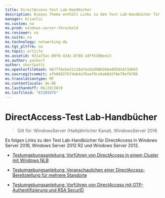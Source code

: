 ```yaml
---
title: DirectAccess-Test Lab-Handbücher
description: Dieses Thema enthält Links zu den Test Lab-Handbücher für DirectAccess in Windows Server 2016.
manager: brianlic
ms.custom: na
ms.prod: windows-server-threshold
ms.reviewer: na
ms.suite: na
ms.technology: networking-da
ms.tgt_pltfrm: na
ms.topic: article
ms.assetid: 931a75ac-80f8-434c-8789-1dffb308ee13
ms.author: pashort
author: shortpatti
ms.openlocfilehash: 667f7be5e31118a7ec62d98b5b6e095d5473d603
ms.sourcegitcommit: afb0602767de64a76aaf9ce6a60d2f0e78efb78b
ms.translationtype: MT
ms.contentlocale: de-DE
ms.lasthandoff: 06/20/2019
ms.locfileid: "67281975"
---
```

# <a name="directaccess-test-lab-guides"></a>DirectAccess-Test Lab-Handbücher

>Gilt für: WindowsServer (Halbjährlicher Kanal), WindowsServer 2016

Es folgen Links zu den Test Lab-Handbücher für DirectAccess in Windows Server 2016, Windows Server 2012 R2 und Windows Server 2012.

- [Testumgebungsanleitung: Vorführen von DirectAccess in einem Cluster mit Windows NLB](tlg-cluster-nlb/Test-Lab-Guide-Demonstrate-DirectAccess-in-a-Cluster-with-Windows-NLB.md)

- [Testumgebungsanleitung: Veranschaulichen einer DirectAccess-Bereitstellung für mehrere Standorte](tlg-multisite/Test-Lab-Guide-Demonstrate-a-DirectAccess-Multisite-Deployment.md)

- [Testumgebungsanleitung: Vorführen von DirectAccess mit OTP-Authentifizierung und RSA SecurID](tlg-otp-securid/Test-Lab-Guide-Demonstrate-DirectAccess-with-OTP-Authentication-and-RSA-SecurID.md)

